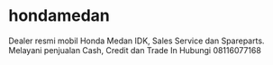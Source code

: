 # hondamedan
Dealer resmi mobil Honda Medan IDK, Sales Service dan Spareparts. Melayani penjualan Cash, Credit dan Trade In Hubungi 08116077168
